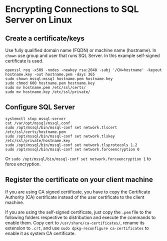 # Encrypting Connections to SQL Server on Linux

## Create a certificate/keys

Use fully qualified domain name (FQDN) or machine name (hostname). In `chown` use group and user that runs SQL Server. In this example self-signed certificate is used.

    openssl req -x509 -nodes -newkey rsa:2048 -subj '/CN=hostname' -keyout hostname.key -out hostname.pem -days 365
    sudo chown mssql:mssql hostname.pem hostname.key
    sudo chmod 600 hostname.pem hostname.key
    sudo mv hostname.pem /etc/ssl/certs/
    sudo mv hostname.key /etc/ssl/private/

## Configure SQL Server

    systemctl stop mssql-server 
    cat /var/opt/mssql/mssql.conf 
    sudo /opt/mssql/bin/mssql-conf set network.tlscert /etc/ssl/certs/hostname.pem 
    sudo /opt/mssql/bin/mssql-conf set network.tlskey /etc/ssl/private/hostname.key 
    sudo /opt/mssql/bin/mssql-conf set network.tlsprotocols 1.2 
    sudo /opt/mssql/bin/mssql-conf set network.forceencryption 0 

Or `sudo /opt/mssql/bin/mssql-conf set network.forceencryption 1` to force encryption.

## Register the certificate on your client machine

If you are using CA signed certificate, you have to copy the Certificate Authority (CA) certificate instead of the user certificate to the client machine.

If you are using the self-signed certificate, just copy the `.pem` file to the following folders respective to distribution and execute the commands to enable them. Copy cert to `/usr/share/ca-certificates/`, rename its extension to `.crt`, and use `sudo dpkg-reconfigure ca-certificates` to enable it as system CA certificate.